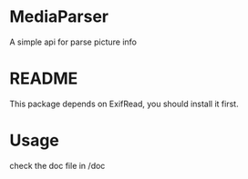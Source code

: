 # MediaParser
A simple api for parse picture info

# README
This package depends on ExifRead, you should install it first.

# Usage
check the doc file in /doc
